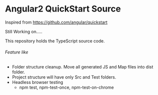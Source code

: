 # Angular2 QuickStart Source
Inspired from https://github.com/angular/quickstart

Still Working on.....

This repository holds the TypeScript source code.

###### Feature like
* Folder structure cleanup. Move all generated JS and Map files into dist folder.
* Project structure will have only Src and Test folders.
* Headless browser testing
  * npm test, npm-test-once, npm-test-on-chrome
